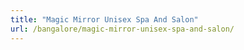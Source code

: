 ```yaml
---
title: "Magic Mirror Unisex Spa And Salon"
url: /bangalore/magic-mirror-unisex-spa-and-salon/
---
```

